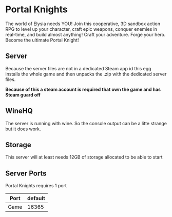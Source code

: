 # Portal Knights

The world of Elysia needs YOU! Join this cooperative, 3D sandbox action RPG to level up your character, craft epic weapons, conquer enemies in real-time, and build almost anything! Craft your adventure. Forge your hero. Become the ultimate Portal Knight!

## Server

Because the server files are not in a dedicated Steam app id this egg installs the whole game and then unpacks the .zip with the dedicated server files.

**Because of this a steam account is required that own the game and has Steam guard off**

## WineHQ

The server is running with wine. So the console output can be a litte strange but it does work.

## Storage

This server will at least needs 12GB of storage allocated to be able to start

## Server Ports

Portal Knights requires 1 port

| Port  | default |
|-------|---------|
| Game  | 16365   |

